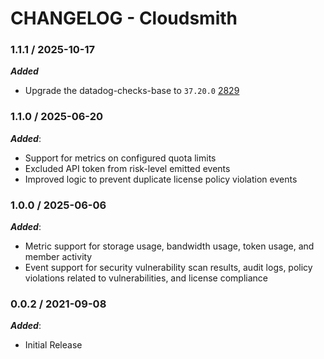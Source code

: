 # CHANGELOG - Cloudsmith

### 1.1.1 / 2025-10-17

***Added***

* Upgrade the datadog-checks-base to `37.20.0` [2829](@https://github.com/DataDog/integrations-extras/pull/2829)

### 1.1.0 / 2025-06-20

***Added***:

* Support for metrics on configured quota limits
* Excluded API token from risk-level emitted events
* Improved logic to prevent duplicate license policy violation events

### 1.0.0 / 2025-06-06

***Added***:

* Metric support for storage usage, bandwidth usage, token usage, and member activity
* Event support for security vulnerability scan results, audit logs, policy violations related to vulnerabilities, and license compliance

### 0.0.2 / 2021-09-08

***Added***:

* Initial Release
